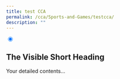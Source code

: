 ```yaml
---
title: test CCA
permalink: /cca/Sports-and-Games/testcca/
description: ""
---
```


<head>
	<style>
		
.accordion > input[name="collapse"] {
  position: absolute;
  left: -100vw; /* Behind the scene */
}
			
.accordion .content {
  background: #fff;
  overflow: hidden;
  height: 0;
  transition: 0.5s;
  box-shadow: 1px 2px 4px rgba(0, 0, 0, 0.3);
}
		
		.accordion label {
  color: #fff;
  cursor: pointer;
  font-weight: normal;
  padding: 10px;
  background: #b0100c;
  
}
 
.accordion label:hover,
.accordion label:focus {
  background: #252525;
}
 
.accordion .handle label:before {
  font-family: FontAwesome;
  content: "\f107";
  display: inline-block;
  margin-right: 10px;
  font-size: 1em;
  line-height: 1.556em;
  vertical-align: middle;
  transition: 0.4s;
  
}
 
.accordion > input[name="collapse"]:checked ~ .handle label:before {
    transform: rotate(180deg);
    transform-origin: center;
    transition: 0.4s;
}
	.accordion > input[name="collapse"]:checked ~ .content {
  height: 380px;
  transition: height 0.5s;
}
	</style>
	</head>

<section class="accordion">
  <input type="radio" name="collapse" id="handle1" checked="checked">
  <h2 class="handle">
    <label for="handle1">
    The Visible Short Heading 
    </label>
  </h2>
  
  <div class="content">
    <p>Your detailed contents...</p>  
  </div>
</section>